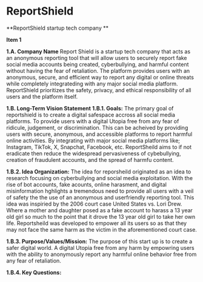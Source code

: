 # ReportShield
**ReportShield startup tech company **

**Item 1**

**1.A. Company Name** Report Shield is a startup tech company that acts as an anonymous reporting tool that will allow users to securely report fake social media accounts being created,
cyberbullying, and harmful content without having the fear of retaliation. The platform provides users with an anonymous, secure, and efficient way to report any digital or online threats while completely integrateding with any major social media platform. ReportShield prioritizes the safety, privacy, and ethical responsibility of all users and the platform itself. 

**1.B. Long-Term Vision Statement** 
**1.B.1. Goals:** The primary goal of reportshield is to create a digital safespace accross all social media platforms. To provide users with a digital Utopia free from any fear of ridicule, judgement, or discrimination. This can be acheived by providing users with secure, anonymous, and accessible platforms to report harmful online activities. By integrating with major social media platforms like; Instagram, TikTok, X, Snapchat, Facebook, etc. ReportSheild aims to if not eradicate then reduce the widespread pervasiveness of cybebullying, creation of fraudulent accounts, and the spread of harmfu content.

**1.B.2. Idea Organization:** The idea for reporsheild originated as an idea to research focusing on cyberbullying and social media exploitation. With the rise of bot accounts, fake acounts, online harasment, and digital misinformation hghlights a tremendous need to provide all users with a veil of safety the the use of an anonymous and userfriendly reporting tool. This idea was inspiried by the 2006 court case United States vs. Lori Drew. Where a mother and daughter posed as a fake account to harass a 13 year old girl so much to the point that it drove the 13 year old girl to take her own life. Reportsheild was developed to empower all its users so as that they may not face the same harm as the victim in the aforementioned court case. 

**1.B.3. Purpose/Values/Mission:** The purpose of this start up is to create a safer digital world. A digital Utopia free from any harm by empowring users with the ability to anonymously report any harmful online behavior free from any fear of retaliation. 

**1.B.4. Key Questions:**
